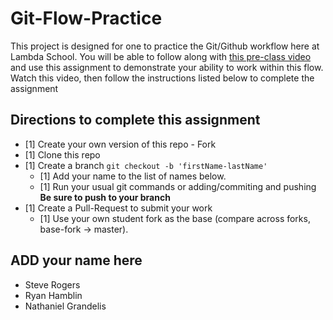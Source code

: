 # Git-Flow-Practice

This project is designed for one to practice the Git/Github workflow here at Lambda School. You will be able to follow along with [this pre-class video](https://youtu.be/4fLr6ah82bE) and use this assignment to demonstrate your ability to work within this flow. Watch this video, then follow the instructions listed below to complete the assignment

## Directions to complete this assignment

- [1] Create your own version of this repo - Fork
- [1] Clone this repo
- [1] Create a branch `git checkout -b 'firstName-lastName'`
  - [1] Add your name to the list of names below.
  - [1] Run your usual git commands or adding/commiting and pushing **Be sure to push to your branch**
- [1] Create a Pull-Request to submit your work
  - [1] Use your own student fork as the base (compare across forks, base-fork -> master).


## ADD your name here

- Steve Rogers
- Ryan Hamblin
- Nathaniel Grandelis
